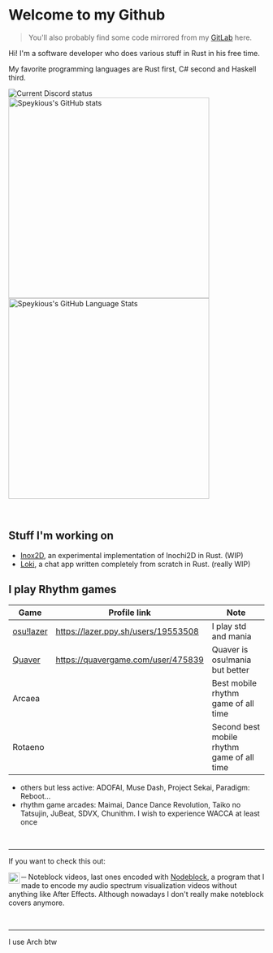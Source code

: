 # Welcome to my Github

> You'll also probably find some code mirrored from my [GitLab](https://gitlab.com/Speykious) here.

Hi! I'm a software developer who does various stuff in Rust in his free time.

My favorite programming languages are Rust first, C# second and Haskell third.

<img alt="Current Discord status" src="https://discord.c99.nl/widget/theme-3/358960666238910465.png" />

<img alt="Speykious's GitHub stats" src="https://github-readme-stats.vercel.app/api?username=Speykious&show_incos=true&hide_border=true&theme=tokyonight" width="395px" />

<img alt="Speykious's GitHub Language Stats" src="https://github-readme-stats.vercel.app/api/top-langs/?username=speykious&langs_count=3&hide_border=true&theme=tokyonight" width="395px" />

&nbsp;

## Stuff I'm working on

- [Inox2D](https://github.com/Inochi2D/inox2d), an experimental implementation of Inochi2D in Rust. (WIP)
- [Loki](https://github.com/loki-chat), a chat app written completely from scratch in Rust. (really WIP)

## I play Rhythm games

| Game                                       | Profile link                        | Note                                       |
| ------------------------------------------ | ----------------------------------- | ------------------------------------------ |
| [osu!lazer](https://github.com/ppy/osu)    | https://lazer.ppy.sh/users/19553508 | I play std and mania                       |
| [Quaver](https://github.com/Quaver/Quaver) | https://quavergame.com/user/475839  | Quaver is osu!mania but better             |
| Arcaea                                     |                                     | Best mobile rhythm game of all time        |
| Rotaeno                                    |                                     | Second best mobile rhythm game of all time |
- others but less active: ADOFAI, Muse Dash, Project Sekai, Paradigm: Reboot...
- rhythm game arcades: Maimai, Dance Dance Revolution, Taiko no Tatsujin, JuBeat, SDVX, Chunithm. I wish to experience WACCA at least once

&nbsp;

***

If you want to check this out:

[<img align='left' alt="YouTube channel" width='22px' src='https://upload.wikimedia.org/wikipedia/commons/0/09/YouTube_full-color_icon_%282017%29.svg' />][ytb] ─ Noteblock videos, last ones encoded with [Nodeblock](https://gitlab.com/Speykious/nodeblock), a program that I made to encode my audio spectrum visualization videos without anything like After Effects. Although nowadays I don't really make noteblock covers anymore.

[ytb]: https://www.youtube.com/channel/UCOiJt_VwWxzo-MJB_ANxqvA

&nbsp;

***

I use Arch btw
